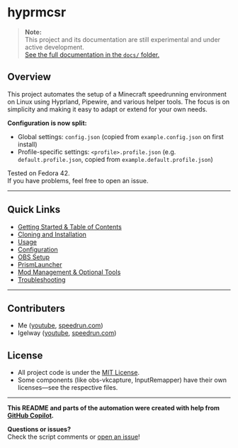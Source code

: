 # hyprmcsr

> **Note:**  
> This project and its documentation are still experimental and under active development.  
> [See the full documentation in the `docs/` folder.](./docs/README.md)

## Overview

This project automates the setup of a Minecraft speedrunning environment on Linux using Hyprland, Pipewire, and various helper tools. The focus is on simplicity and making it easy to adapt or extend for your own needs.

**Configuration is now split:**
- Global settings: `config.json` (copied from `example.config.json` on first install)
- Profile-specific settings: `<profile>.profile.json` (e.g. `default.profile.json`, copied from `example.default.profile.json`)

Tested on Fedora 42.  
If you have problems, feel free to open an issue.

---

## Quick Links

- [Getting Started & Table of Contents](./docs/README.md)
- [Cloning and Installation](./docs/cloning-and-installation.md)
- [Usage](./docs/usage.md)
- [Configuration](./docs/configuration.md)
- [OBS Setup](./docs/obs-setup.md)
- [PrismLauncher](./docs/prismlauncher.md)
- [Mod Management & Optional Tools](./docs/jar-download.md)
- [Troubleshooting](./docs/troubleshooting.md)

---

## Contributers

- Me ([youtube](https://www.youtube.com/@relacibo), [speedrun.com](https://www.speedrun.com/de-DE/users/Relacibo))
- Igelway ([youtube](https://www.youtube.com/@MisterKenway), [speedrun.com](https://www.speedrun.com/de-DE/users/Igelway))

## License

- All project code is under the [MIT License](LICENSE).
- Some components (like obs-vkcapture, InputRemapper) have their own licenses—see the respective files.

---

**This README and parts of the automation were created with help from [GitHub Copilot](https://github.com/features/copilot).**

**Questions or issues?**  
Check the script comments or [open an issue](https://github.com/Relacibo/hyprmcsr/issues)!
